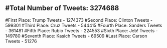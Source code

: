 #Total Number of Tweets: 3274688 
---
#First Place: Trump Tweets - 1274373
#Second Place: Clinton Tweets - 599301
#Third Place: Cruz Tweets - 544415
#Fourth Place: Sanders Tweets - 361481
#Fifth Place: Rubio Tweets - 224553
#Sixth Place: Jeb! Tweets - 149780
#Seventh Place: Kasich Tweets - 69509
#Last Place: Carson Tweets - 51276
